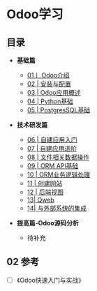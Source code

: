 # Odoo学习

## 目录

-  **基础篇**
    - [01丨   Odoo介绍 ](./Odoo介绍.md)
    - [02 |  安装与配置](./安装与配置.md)
    - [03 |  Odoo应用概述](./Odoo应用概述.md)
    - [04 |  Python基础](./python基础.md)
    - [05 |  PostgresSQL基础](./PostgreSQL基础.md)
     
-  **技术研发篇**
    - [06 |  自建应用入门]()
    - [07 |  自建应用进阶]()
    - [08 |  文件相关数据操作]()
    - [09 |  ORM API基础]()
    - [10 |  ORM业务逻辑处理]()
    - [11 |  创建网站]() 
    - [12 |  后端视图]()
    - [13| Qweb]()
    - [14| 与外部系统的集成]()


-  **提高篇-Odoo源码分析**
     - 待补充




## 02 <i class="icon-desktop"></i> 参考

- [ ] 《Odoo快速入门与实战》
